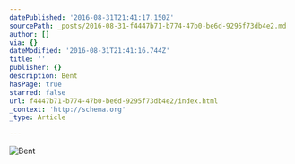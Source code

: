```yaml
---
datePublished: '2016-08-31T21:41:17.150Z'
sourcePath: _posts/2016-08-31-f4447b71-b774-47b0-be6d-9295f73db4e2.md
author: []
via: {}
dateModified: '2016-08-31T21:41:16.744Z'
title: ''
publisher: {}
description: Bent
hasPage: true
starred: false
url: f4447b71-b774-47b0-be6d-9295f73db4e2/index.html
_context: 'http://schema.org'
_type: Article

---
```

![Bent](https://the-grid-user-content.s3-us-west-2.amazonaws.com/a64984bb-fe8c-4ad2-9b5e-909f2e189996.jpg)
